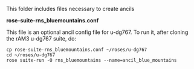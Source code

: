 This folder includes files necessary to create ancils

**rose-suite-rns_bluemountains.conf**

This file is an optional ancil config file for u-dg767. 
To run it, after cloning the rAM3 u-dg767 suite, do:

```
cp rose-suite-rns_bluemountains.conf ~/roses/u-dg767
cd ~/roses/u-dg767
rose suite-run -O rns_bluemountains --name=ancil_blue_mountains
```
